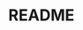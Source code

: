 # README

<!-- TODO  Update:
* scripts to run tests
* pipeline
* scripts to set up directories (do in playwright instead of python?)
* update list of leagues
* add leagues for 2024
* update README
-->

